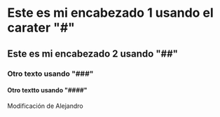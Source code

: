 # Este es mi encabezado 1 usando el carater "#"
## Este es mi encabezado 2 usando "##"
### Otro texto usando "###"
#### Otro textto usando "####"

 Modificación de Alejandro
